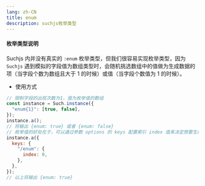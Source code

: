 ```yaml
---
lang: zh-CN
title: enum
description: suchjs枚举类型
---
```


#### 枚举类型说明 <Badge text=">= 1.1.0" />

Suchjs 内并没有真实的 `:enum` 枚举类型，但我们很容易实现枚举类型，因为 `Suchjs` 遇到模拟的字段值为数组类型时，会随机挑选数组中的值做为生成数据的项（当字段个数为数组且大于 1 的时候）或值（当字段个数值为 1 的时候）。

- 使用方式

```javascript
// 限制字段的出现次数为1，值为枚举值的数组
const instance = Such.instance({
  "enum{1}": [true, false],
});
instance.a();
// 将输出 {enum: true} 或者 {enum: false}
// 枚举值的好处在于，可以通过参数 options 的 keys 配置索引 index 值来决定想要生成的具体枚举值
instance.a({
  keys: {
    "/enum": {
      index: 0,
    },
  },
});
// 以上将输出 {enum: true}
```
